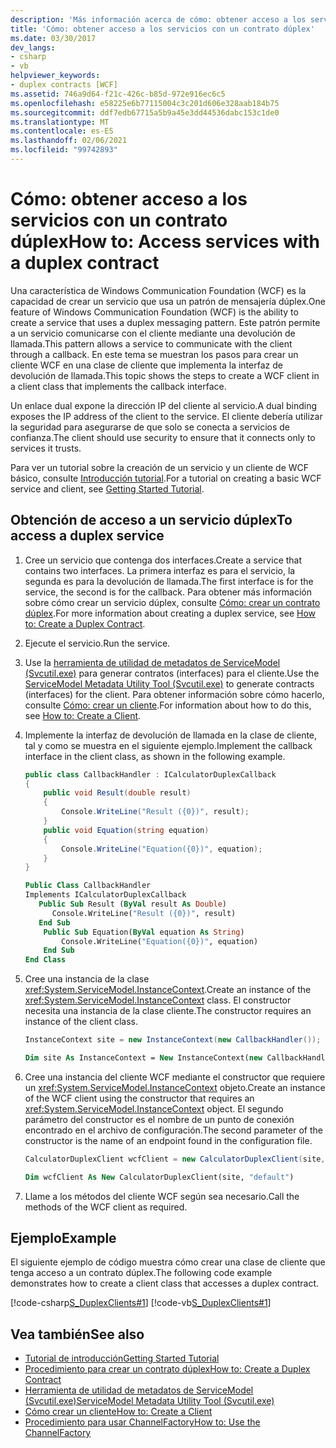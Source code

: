 ```yaml
---
description: 'Más información acerca de cómo: obtener acceso a los servicios con un contrato dúplex'
title: 'Cómo: obtener acceso a los servicios con un contrato dúplex'
ms.date: 03/30/2017
dev_langs:
- csharp
- vb
helpviewer_keywords:
- duplex contracts [WCF]
ms.assetid: 746a9d64-f21c-426c-b85d-972e916ec6c5
ms.openlocfilehash: e58225e6b77115004c3c201d606e328aab184b75
ms.sourcegitcommit: ddf7edb67715a5b9a45e3dd44536dabc153c1de0
ms.translationtype: MT
ms.contentlocale: es-ES
ms.lasthandoff: 02/06/2021
ms.locfileid: "99742893"
---
```

# <a name="how-to-access-services-with-a-duplex-contract"></a><span data-ttu-id="77975-103">Cómo: obtener acceso a los servicios con un contrato dúplex</span><span class="sxs-lookup"><span data-stu-id="77975-103">How to: Access services with a duplex contract</span></span>

<span data-ttu-id="77975-104">Una característica de Windows Communication Foundation (WCF) es la capacidad de crear un servicio que usa un patrón de mensajería dúplex.</span><span class="sxs-lookup"><span data-stu-id="77975-104">One feature of Windows Communication Foundation (WCF) is the ability to create a service that uses a duplex messaging pattern.</span></span> <span data-ttu-id="77975-105">Este patrón permite a un servicio comunicarse con el cliente mediante una devolución de llamada.</span><span class="sxs-lookup"><span data-stu-id="77975-105">This pattern allows a service to communicate with the client through a callback.</span></span> <span data-ttu-id="77975-106">En este tema se muestran los pasos para crear un cliente WCF en una clase de cliente que implementa la interfaz de devolución de llamada.</span><span class="sxs-lookup"><span data-stu-id="77975-106">This topic shows the steps to create a WCF client in a client class that implements the callback interface.</span></span>

<span data-ttu-id="77975-107">Un enlace dual expone la dirección IP del cliente al servicio.</span><span class="sxs-lookup"><span data-stu-id="77975-107">A dual binding exposes the IP address of the client to the service.</span></span> <span data-ttu-id="77975-108">El cliente debería utilizar la seguridad para asegurarse de que solo se conecta a servicios de confianza.</span><span class="sxs-lookup"><span data-stu-id="77975-108">The client should use security to ensure that it connects only to services it trusts.</span></span>

<span data-ttu-id="77975-109">Para ver un tutorial sobre la creación de un servicio y un cliente de WCF básico, consulte [Introducción tutorial](../getting-started-tutorial.md).</span><span class="sxs-lookup"><span data-stu-id="77975-109">For a tutorial on creating a basic WCF service and client, see [Getting Started Tutorial](../getting-started-tutorial.md).</span></span>

## <a name="to-access-a-duplex-service"></a><span data-ttu-id="77975-110">Obtención de acceso a un servicio dúplex</span><span class="sxs-lookup"><span data-stu-id="77975-110">To access a duplex service</span></span>

1. <span data-ttu-id="77975-111">Cree un servicio que contenga dos interfaces.</span><span class="sxs-lookup"><span data-stu-id="77975-111">Create a service that contains two interfaces.</span></span> <span data-ttu-id="77975-112">La primera interfaz es para el servicio, la segunda es para la devolución de llamada.</span><span class="sxs-lookup"><span data-stu-id="77975-112">The first interface is for the service, the second is for the callback.</span></span> <span data-ttu-id="77975-113">Para obtener más información sobre cómo crear un servicio dúplex, consulte [Cómo: crear un contrato dúplex](how-to-create-a-duplex-contract.md).</span><span class="sxs-lookup"><span data-stu-id="77975-113">For more information about creating a duplex service, see [How to: Create a Duplex Contract](how-to-create-a-duplex-contract.md).</span></span>

2. <span data-ttu-id="77975-114">Ejecute el servicio.</span><span class="sxs-lookup"><span data-stu-id="77975-114">Run the service.</span></span>

3. <span data-ttu-id="77975-115">Use la [herramienta de utilidad de metadatos de ServiceModel (Svcutil.exe)](../servicemodel-metadata-utility-tool-svcutil-exe.md) para generar contratos (interfaces) para el cliente.</span><span class="sxs-lookup"><span data-stu-id="77975-115">Use the [ServiceModel Metadata Utility Tool (Svcutil.exe)](../servicemodel-metadata-utility-tool-svcutil-exe.md) to generate contracts (interfaces) for the client.</span></span> <span data-ttu-id="77975-116">Para obtener información sobre cómo hacerlo, consulte  [Cómo: crear un cliente](../how-to-create-a-wcf-client.md).</span><span class="sxs-lookup"><span data-stu-id="77975-116">For information about how to do this, see  [How to: Create a Client](../how-to-create-a-wcf-client.md).</span></span>

4. <span data-ttu-id="77975-117">Implemente la interfaz de devolución de llamada en la clase de cliente, tal y como se muestra en el siguiente ejemplo.</span><span class="sxs-lookup"><span data-stu-id="77975-117">Implement the callback interface in the client class, as shown in the following example.</span></span>

    ```csharp
    public class CallbackHandler : ICalculatorDuplexCallback
    {
        public void Result(double result)
        {
            Console.WriteLine("Result ({0})", result);
        }
        public void Equation(string equation)
        {
            Console.WriteLine("Equation({0})", equation);
        }
    }
    ```

    ```vb
    Public Class CallbackHandler
    Implements ICalculatorDuplexCallback
       Public Sub Result (ByVal result As Double)
          Console.WriteLine("Result ({0})", result)
       End Sub
        Public Sub Equation(ByVal equation As String)
            Console.WriteLine("Equation({0})", equation)
        End Sub
    End Class
    ```

5. <span data-ttu-id="77975-118">Cree una instancia de la clase <xref:System.ServiceModel.InstanceContext>.</span><span class="sxs-lookup"><span data-stu-id="77975-118">Create an instance of the <xref:System.ServiceModel.InstanceContext> class.</span></span> <span data-ttu-id="77975-119">El constructor necesita una instancia de la clase cliente.</span><span class="sxs-lookup"><span data-stu-id="77975-119">The constructor requires an instance of the client class.</span></span>

    ```csharp
    InstanceContext site = new InstanceContext(new CallbackHandler());
    ```

    ```vb
    Dim site As InstanceContext = New InstanceContext(new CallbackHandler())
    ```

6. <span data-ttu-id="77975-120">Cree una instancia del cliente WCF mediante el constructor que requiere un <xref:System.ServiceModel.InstanceContext> objeto.</span><span class="sxs-lookup"><span data-stu-id="77975-120">Create an instance of the WCF client using the constructor that requires an <xref:System.ServiceModel.InstanceContext> object.</span></span> <span data-ttu-id="77975-121">El segundo parámetro del constructor es el nombre de un punto de conexión encontrado en el archivo de configuración.</span><span class="sxs-lookup"><span data-stu-id="77975-121">The second parameter of the constructor is the name of an endpoint found in the configuration file.</span></span>

    ```csharp
    CalculatorDuplexClient wcfClient = new CalculatorDuplexClient(site, "default");
    ```

    ```vb
    Dim wcfClient As New CalculatorDuplexClient(site, "default")
    ```

7. <span data-ttu-id="77975-122">Llame a los métodos del cliente WCF según sea necesario.</span><span class="sxs-lookup"><span data-stu-id="77975-122">Call the methods of the WCF client as required.</span></span>

## <a name="example"></a><span data-ttu-id="77975-123">Ejemplo</span><span class="sxs-lookup"><span data-stu-id="77975-123">Example</span></span>

<span data-ttu-id="77975-124">El siguiente ejemplo de código muestra cómo crear una clase de cliente que tenga acceso a un contrato dúplex.</span><span class="sxs-lookup"><span data-stu-id="77975-124">The following code example demonstrates how to create a client class that accesses a duplex contract.</span></span>

[!code-csharp[S_DuplexClients#1](../../../../samples/snippets/csharp/VS_Snippets_CFX/s_duplexclients/cs/client.cs#1)]
[!code-vb[S_DuplexClients#1](../../../../samples/snippets/visualbasic/VS_Snippets_CFX/s_duplexclients/vb/client.vb#1)]

## <a name="see-also"></a><span data-ttu-id="77975-125">Vea también</span><span class="sxs-lookup"><span data-stu-id="77975-125">See also</span></span>

- [<span data-ttu-id="77975-126">Tutorial de introducción</span><span class="sxs-lookup"><span data-stu-id="77975-126">Getting Started Tutorial</span></span>](../getting-started-tutorial.md)
- [<span data-ttu-id="77975-127">Procedimiento para crear un contrato dúplex</span><span class="sxs-lookup"><span data-stu-id="77975-127">How to: Create a Duplex Contract</span></span>](how-to-create-a-duplex-contract.md)
- [<span data-ttu-id="77975-128">Herramienta de utilidad de metadatos de ServiceModel (Svcutil.exe)</span><span class="sxs-lookup"><span data-stu-id="77975-128">ServiceModel Metadata Utility Tool (Svcutil.exe)</span></span>](../servicemodel-metadata-utility-tool-svcutil-exe.md)
- [<span data-ttu-id="77975-129">Cómo crear un cliente</span><span class="sxs-lookup"><span data-stu-id="77975-129">How to: Create a Client</span></span>](../how-to-create-a-wcf-client.md)
- [<span data-ttu-id="77975-130">Procedimiento para usar ChannelFactory</span><span class="sxs-lookup"><span data-stu-id="77975-130">How to: Use the ChannelFactory</span></span>](how-to-use-the-channelfactory.md)
